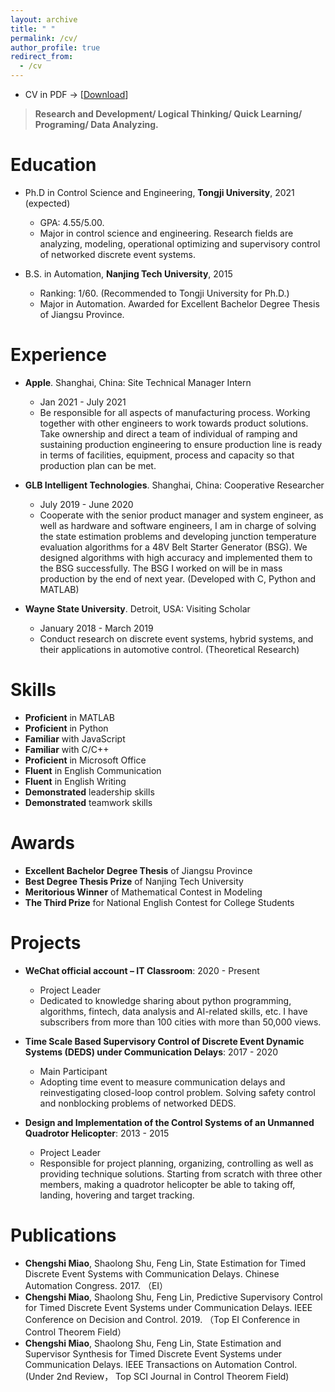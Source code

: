 ```yaml
---
layout: archive
title: " "
permalink: /cv/
author_profile: true
redirect_from:
  - /cv
---
```


* CV in PDF -> [[Download](http://miaochengshi.github.io/files/CV_en_cn.pdf)]

> **Research and Development/ Logical Thinking/ Quick Learning/ Programing/ Data Analyzing.**

Education
======
* Ph.D in Control Science and Engineering, **Tongji University**, 2021 (expected)
  * GPA: 4.55/5.00.
  * Major in control science and engineering. Research fields are analyzing, modeling, operational
optimizing and supervisory control of networked discrete event systems.

* B.S. in Automation, **Nanjing Tech University**, 2015
  * Ranking: 1/60. (Recommended to Tongji University for Ph.D.)
  * Major in Automation. Awarded for Excellent Bachelor Degree Thesis of Jiangsu Province.


Experience
======

* **Apple**. Shanghai, China: Site Technical Manager Intern
  * Jan 2021 - July 2021
  * Be responsible for all aspects of manufacturing process. Working together with other engineers to work towards product solutions. Take ownership and direct a team of individual of ramping and sustaining production engineering to ensure production line is ready in terms of facilities, equipment, process and capacity so that production plan can be met.

* **GLB Intelligent Technologies**. Shanghai, China: Cooperative Researcher
  * July 2019 - June 2020
  * Cooperate with the senior product manager and system engineer, as well as hardware and software engineers, I am in charge of solving the state estimation problems and developing junction temperature evaluation algorithms for a 48V Belt Starter Generator (BSG). We designed algorithms with high accuracy and implemented them to the BSG successfully. The BSG I worked on will be in mass production by the end of next year. (Developed with C, Python and MATLAB)

* **Wayne State University**. Detroit, USA: Visiting Scholar
  * January 2018 - March 2019
  * Conduct research on discrete event systems, hybrid systems, and their applications in automotive control. (Theoretical Research)
  
Skills
======
* **Proficient** in  MATLAB 
* **Proficient** in Python 
* **Familiar** with JavaScript
* **Familiar** with C/C++
* **Proficient** in Microsoft Office
* **Fluent** in English Communication
* **Fluent** in  English Writing
* **Demonstrated** leadership skills
* **Demonstrated** teamwork skills

Awards
======
* **Excellent Bachelor Degree Thesis** of Jiangsu Province
* **Best Degree Thesis Prize** of Nanjing Tech University
* **Meritorious Winner** of Mathematical Contest in Modeling
* **The Third Prize** for National English Contest for College Students

Projects
======
* **WeChat official account – IT Classroom**: 2020 - Present
  * Project Leader
  * Dedicated to knowledge sharing about python programming, algorithms, fintech, data analysis and AI-related skills, etc. I have subscribers from more than 100 cities with more than 50,000 views.

* **Time Scale Based Supervisory Control of Discrete Event Dynamic Systems (DEDS) under Communication Delays**: 2017 - 2020
  * Main Participant
  * Adopting time event to measure communication delays and reinvestigating closed-loop control problem. Solving safety control and nonblocking problems of networked DEDS.

* **Design and Implementation of the Control Systems of an Unmanned Quadrotor Helicopter**: 2013 - 2015
  * Project Leader
  * Responsible for project planning, organizing, controlling as well as providing technique solutions. Starting from scratch with three other members, making a quadrotor helicopter be able to taking off, landing, hovering and target tracking.
  
Publications
======
* **Chengshi Miao**, Shaolong Shu, Feng Lin, State Estimation for Timed Discrete Event Systems with Communication Delays. Chinese Automation Congress. 2017. （EI）
* **Chengshi Miao**, Shaolong Shu, Feng Lin, Predictive Supervisory Control for Timed Discrete Event Systems under Communication Delays. IEEE Conference on Decision and Control. 2019. （Top EI Conference in Control Theorem Field）
* **Chengshi Miao**, Shaolong Shu, Feng Lin, State Estimation and Supervisor Synthesis for Timed Discrete Event Systems under Communication Delays. IEEE Transactions on Automation Control. (Under 2nd Review， Top SCI Journal in Control Theorem Field)
